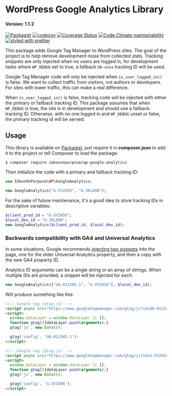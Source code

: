 # WordPress Google Analytics Library

#### Version: 1.1.2

[![Packagist](https://badgen.net/packagist/v/ideasonpurpose/wp-google-analytics)](https://packagist.org/packages/ideasonpurpose/wp-google-analytics)
[![codecov](https://codecov.io/gh/ideasonpurpose/wp-google-analytics/branch/master/graph/badge.svg)](https://codecov.io/gh/ideasonpurpose/wp-google-analytics)
[![Coverage Status](https://coveralls.io/repos/github/ideasonpurpose/wp-google-analytics/badge.svg)](https://coveralls.io/github/ideasonpurpose/wp-google-analytics)
[![Code Climate maintainability](https://img.shields.io/codeclimate/maintainability/ideasonpurpose/wp-google-analytics)](https://codeclimate.com/github/ideasonpurpose/wp-google-analytics)
[![styled with prettier](https://img.shields.io/badge/styled_with-prettier-ff69b4.svg)](https://github.com/prettier/prettier)

This package adds Google Tag Manager to WordPress sites. The goal of the project is to help remove development noise from collected stats. Tracking snippets are only injected when no users are logged in, for development tasks where `WP_DEBUG` set to true, a fallback `UA-xxxx` tracking ID will be used.

Google Tag Manager code will only be injected when `is_user_logged_in()` is false. We want to collect traffic from visitors, not authors or developers. For sites with lower traffic, this can make a real difference.

When `is_user_logged_in()` is false, tracking code will be injected with either the primary or fallback tracking ID. This package assumes that when `WP_DEBUG` is true, the site is in development and should use a fallback tracking ID. Otherwise, with no one logged in and `WP_DEBUG` unset or false, the primary tracking id will be served.

## Usage

This library is available on [Packagist](https://packagist.org/packages/ideasonpurpose/wp-google-analytics), just require it in **composer.json** to add it to the project or tell Composer to load the package:

```
$ composer require ideasonpurpose/wp-google-analytics
```

Then initialize the code with a primary and fallback tracking ID:

```php
use IdeasOnPurpose\WP\GoogleAnalytics;

new GoogleAnalytics("G-XYZ456", "G-JKL890");
```

For the sake of future maintenance, it's a good idea to store tracking IDs in descriptive variables:

```php
$client_prod_id = "G-XYZ456";
$local_dev_id = "G-JKL890";
new GoogleAnalytics($client_prod_id, $local_dev_id);
```

### Backwards compatibility with GA4 and Universal Analytics

In some situations, Google recommends [injecting two snippets](https://support.google.com/analytics/answer/9744165) into the page, one for the older Universal Analytics property, and then a copy with the new GA4 property ID.

Analytics ID arguments can be a single string or an array of strings. When multiple IDs are provided, a snippet will be injected for each:

```php
new GoogleAnalytics(["UA-012345-1", "G-XYZ456"], $local_dev_id);
```

Will produce something like this:

```html
<!-- Google tag (gtag.js) -->
<script async src="https://www.googletagmanager.com/gtag/js?id=UA-012345-1"></script>
<script>
  window.dataLayer = window.dataLayer || [];
  function gtag(){dataLayer.push(arguments);}
  gtag('js', new Date());

  gtag('config', 'UA-012345-1');
</script>

<!-- Google tag (gtag.js) -->
<script async src="https://www.googletagmanager.com/gtag/js?id=G-XYZ456"></script>
<script>
  window.dataLayer = window.dataLayer || [];
  function gtag(){dataLayer.push(arguments);}
  gtag('js', new Date());

  gtag('config', 'G-XYZ456');
</script>
```
